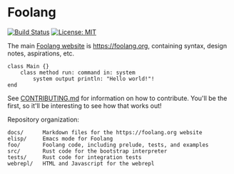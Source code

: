 # Foolang

[![Build Status](https://dev.azure.com/nikodemus0619/foolang/_apis/build/status/nikodemus.foolang?branchName=master)](https://dev.azure.com/nikodemus0619/foolang/_build/latest?definitionId=1&branchName=master) [![License: MIT](https://img.shields.io/badge/License-MIT-yellow.svg)](https://opensource.org/licenses/MIT)

The main [Foolang website](https://foolang.org) is https://foolang.org, containing
syntax, design notes, aspirations, etc.

``` foolang
class Main {}
    class method run: command in: system
        system output println: "Hello world!"!
end
```

See [CONTRIBUTING.md](CONTRIBUTING.md) for information on how to contribute.
You'll be the first, so it'll be interesting to see how that works out!

Repository organization:

```
docs/      Markdown files for the https://foolang.org website
elisp/     Emacs mode for Foolang
foo/       Foolang code, including prelude, tests, and examples
src/       Rust code for the bootstrap interpreter
tests/     Rust code for integration tests
webrepl/   HTML and Javascript for the webrepl
